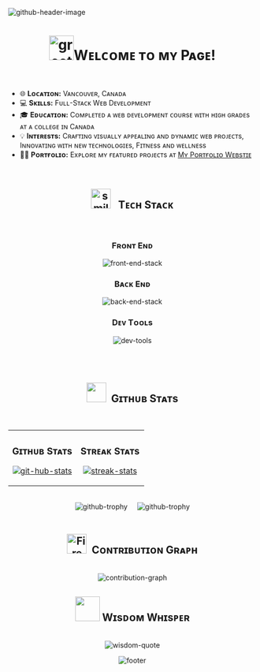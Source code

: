 
![github-header-image](https://github.com/hyejin-seok/hyejin-seok/assets/132785671/8997af99-e1b9-4428-803b-de34e0c02a4a)

<h1 align="center"><img src="https://github.com/Anmol-Baranwal/Cool-GIFs-For-GitHub/assets/74038190/e379a33a-b428-4385-b44f-3da16e7bac9f" width="50" alt="greeting-star-gif">Wᴇʟᴄᴏᴍᴇ ᴛᴏ ᴍʏ Pᴀɢᴇ!</h1> 

<br/>
  
- 🌐 **Lᴏᴄᴀᴛɪᴏɴ:** Vᴀɴᴄᴏᴜᴠᴇʀ, Cᴀɴᴀᴅᴀ
- 💻 **Sᴋɪʟʟs:** Fᴜʟʟ-Sᴛᴀᴄᴋ Wᴇʙ Dᴇᴠᴇʟᴏᴘᴍᴇɴᴛ
- 🎓 **Eᴅᴜᴄᴀᴛɪᴏɴ:** Cᴏᴍᴘʟᴇᴛᴇᴅ ᴀ ᴡᴇʙ ᴅᴇᴠᴇʟᴏᴘᴍᴇɴᴛ ᴄᴏᴜʀsᴇ ᴡɪᴛʜ ʜɪɢʜ ɢʀᴀᴅᴇs ᴀᴛ ᴀ ᴄᴏʟʟᴇɢᴇ ɪɴ Cᴀɴᴀᴅᴀ
- 💡 **Iɴᴛᴇʀᴇsᴛs:** Cʀᴀғᴛɪɴɢ ᴠɪsᴜᴀʟʟʏ ᴀᴘᴘᴇᴀʟɪɴɢ ᴀɴᴅ ᴅʏɴᴀᴍɪᴄ ᴡᴇʙ ᴘʀᴏᴊᴇᴄᴛs, Iɴɴᴏᴠᴀᴛɪɴɢ ᴡɪᴛʜ ɴᴇᴡ ᴛᴇᴄʜɴᴏʟᴏɢɪᴇs, Fɪᴛɴᴇss ᴀɴᴅ ᴡᴇʟʟɴᴇss
- 👩‍💻 **Pᴏʀᴛғᴏʟɪᴏ:** Exᴘʟᴏʀᴇ ᴍʏ ғᴇᴀᴛᴜʀᴇᴅ ᴘʀᴏᴊᴇᴄᴛs ᴀᴛ [Mʏ Pᴏʀᴛғᴏʟɪᴏ Wᴇʙsᴛɪᴇ](https://hyejinseok.com)
<br/>

<h2 align="center"><img src="https://github.com/Anmol-Baranwal/Cool-GIFs-For-GitHub/assets/74038190/47eb2734-addb-46da-b4dd-5e1616cd3853" width="40" alt="smile-gif">&nbsp;
&nbsp;Tᴇᴄʜ Sᴛᴀᴄᴋ 
</h2>
<br />

<h3 align="center">Fʀᴏɴᴛ Eɴᴅ</h3>
<div align="center">
    <img src="https://skillicons.dev/icons?i=ts,js,react,nextjs,redux,jest,html,css,sass,tailwind,bootstrap," border-radius="15" alt="front-end-stack">
</div>

<h3 align="center">Bᴀᴄᴋ Eɴᴅ</h3>
<div align="center">
    <img src="https://skillicons.dev/icons?i=nodejs,express,nestjs,mongodb,postgres,prisma" border-radius="15" alt="back-end-stack">
</div>

<h3 align="center">Dᴇᴠ Tᴏᴏʟs</h3>
<div align="center">
    <img src="https://skillicons.dev/icons?i=git,github,docker,postman,figma,webpack" border-radius="15" alt="dev-tools">
</div>

<br /><br />

<h2 align="center"><img src="https://github.com/Anmol-Baranwal/Cool-GIFs-For-GitHub/assets/74038190/2c0eef4b-7b75-42bd-9722-4bea97a2d532" width="40">&nbsp;&nbsp;Gɪᴛʜᴜʙ Sᴛᴀᴛs</h2>
  <br />
  
<table width="100%" >
  <tr>
    <td width="50%">
      <h3 align="center"><strong>Gɪᴛʜᴜʙ Sᴛᴀᴛs</strong></h3>
      <p align="center">
        <a href="https://github.com/hyejin-seok">
          <img align="center" src="https://github-readme-stats.vercel.app/api?username=hyejin-seok&theme=omni&show_icons=true&rank_icon=github&hide=stars,contribs&show=reviews,prs_merged_percentage&bg_color=0,000000,441350&title_color=c56a90&text_color=ffffff&" alt="git-hub-stats" />
        </a>
      </p>
    </td>
    <td width="50%">
      <h3 align="center"><strong>Sᴛʀᴇᴀᴋ Sᴛᴀᴛs</strong></h3>
      <p align="center">
         <a href="https://github.com/hyejin-seok">
          <img align="center" src="https://github-readme-streak-stats.herokuapp.com/?user=hyejin-seok&theme=omni&background=0,000000,441350&fire=ffeb95&ring=ffeb95&sideNums=ffffff&sideLabels=ffffff&dates=c56a90&currStreakNum=ffffff" alt="streak-stats" />
        </a>
      </p>
    </td>
  </tr>
  </table>
<br />


<div align="center">
    <img src="https://github-trophies.vercel.app/?username=hyejin-seok&theme=dracula&row=1&column=5&margin-w=20&margin-h=20" border-radius="15" alt="github-trophy">&nbsp;&nbsp;&nbsp;&nbsp;&nbsp;<img src="https://github-profile-trophy.vercel.app/?username=hyejin-seok&theme=dracula&row=1&title=Reviews&column=1&margin-w=20&margin-h=20" border-radius="15" alt="github-trophy">
</div>
<br/> 

<h2 align="center"><img src="https://user-images.githubusercontent.com/74038190/216122041-518ac897-8d92-4c6b-9b3f-ca01dcaf38ee.png" alt="Fire" width="40" />&nbsp;&nbsp;Cᴏɴᴛʀɪʙᴜᴛɪᴏɴ Gʀᴀᴘʜ </h2>
<br/>
<div align="center">
    <img src="https://github-readme-activity-graph.vercel.app/graph?username=hyejin-seok&bg_color=220a28&&color=ffffff&line=c56a90&point=ffeb95&area=false&hide_border=false" alt="contribution-graph">
</div>

<h2 align="center"><img src="https://github.com/Anmol-Baranwal/Cool-GIFs-For-GitHub/assets/74038190/7cc5988c-f607-4d4f-ab01-360a4f9321eb" width="50">&nbsp;Wɪsᴅᴏᴍ Wʜɪsᴘᴇʀ </h2>


<p align="center">
  <br/>
    <img src="https://quotes-github-readme.vercel.app/api?type=horizontal&theme=catppuccin_mocha&border=true" alt="wisdom-quote">
</p>

<p align="center">
  <img src="https://capsule-render.vercel.app/api?type=waving&color=gradient&height=80&section=footer" alt="footer"/>
</p>
